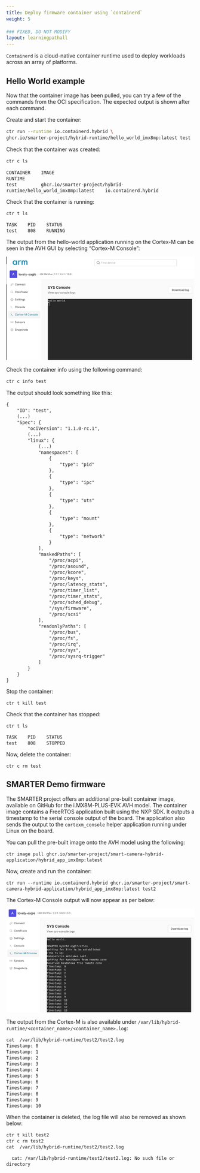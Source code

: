 ```yaml
---
title: Deploy firmware container using `containerd`
weight: 5

### FIXED, DO NOT MODIFY
layout: learningpathall
---
```

`Containerd` is a cloud-native container runtime used to deploy workloads across an array of platforms.

## Hello World example

Now that the container image has been pulled, you can try a few of the commands from the OCI specification. The expected output is shown after each command.

Create and start the container:
```bash
ctr run --runtime io.containerd.hybrid \
ghcr.io/smarter-project/hybrid-runtime/hello_world_imx8mp:latest test
```

Check that the container was created:
```bash
ctr c ls
```
```output
CONTAINER    IMAGE                                                               RUNTIME
test         ghcr.io/smarter-project/hybrid-runtime/hello_world_imx8mp:latest    io.containerd.hybrid
```

Check that the container is running:
```bash
ctr t ls
```
```output
TASK    PID    STATUS
test    808    RUNNING
```
The output from the hello-world application running on the Cortex-M can be seen in the AVH GUI by selecting “Cortex-M Console”:

![Cortex-M output alt-text#center](containerd1.png "Figure 1. Cortex-M output")

Check the container info using the following command:
```bash
ctr c info test
```
The output should look something like this:

```output
{
    "ID": "test",
    (...)
    "Spec": {
        "ociVersion": "1.1.0-rc.1",
        (...)
        "linux": {
            (...)
            "namespaces": [
                {
                    "type": "pid"
                },
                {
                    "type": "ipc"
                },
                {
                    "type": "uts"
                },
                {
                    "type": "mount"
                },
                {
                    "type": "network"
                }
            ],
            "maskedPaths": [
                "/proc/acpi",
                "/proc/asound",
                "/proc/kcore",
                "/proc/keys",
                "/proc/latency_stats",
                "/proc/timer_list",
                "/proc/timer_stats",
                "/proc/sched_debug",
                "/sys/firmware",
                "/proc/scsi"
            ],
            "readonlyPaths": [
                "/proc/bus",
                "/proc/fs",
                "/proc/irq",
                "/proc/sys",
                "/proc/sysrq-trigger"
            ]
        }
    }
}
```

Stop the container:
```console
ctr t kill test
```
Check that the container has stopped:
```console
ctr t ls
```
```output
TASK    PID    STATUS
test    808    STOPPED
```
Now, delete the container:
```console
ctr c rm test
```

## SMARTER Demo firmware

The SMARTER project offers an additional pre-built container image, available on GitHub for the i.MX8M-PLUS-EVK AVH model. The container image contains a FreeRTOS application built using the NXP SDK. It outputs a timestamp to the serial console output of the board. The application also sends the output to the `cortexm_console` helper application running under Linux on the board.

You can pull the pre-built image onto the AVH model using the following:

```console
ctr image pull ghcr.io/smarter-project/smart-camera-hybrid-application/hybrid_app_imx8mp:latest
```
Now, create and run the container:
```console
ctr run --runtime io.containerd.hybrid ghcr.io/smarter-project/smart-camera-hybrid-application/hybrid_app_imx8mp:latest test2
```
The Cortex-M Console output will now appear as per below:

![Cortex-M output alt-text#center](containerd2.png "Figure 2. Cortex-M output")

The output from the Cortex-M is also available under `/var/lib/hybrid-runtime/<container_name>/<container_name>.log`:
```output
cat  /var/lib/hybrid-runtime/test2/test2.log
Timestamp: 0
Timestamp: 1
Timestamp: 2
Timestamp: 3
Timestamp: 4
Timestamp: 5
Timestamp: 6
Timestamp: 7
Timestamp: 8
Timestamp: 9
Timestamp: 10
```
When the container is deleted, the log file will also be removed as shown below:
```console
ctr t kill test2
ctr c rm test2
cat  /var/lib/hybrid-runtime/test2/test2.log
```
```output
  cat: /var/lib/hybrid-runtime/test2/test2.log: No such file or directory
```
